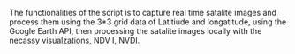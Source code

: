 The functionalities of the script is to capture real time satalite images and process them using the 3*3 grid data of Latitiude and longatitude, using the Google Earth API, then processing the satalite images locally with the necassy visualzations, NDV I, NVDI.

